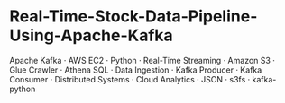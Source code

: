 # Real-Time-Stock-Data-Pipeline-Using-Apache-Kafka
Apache Kafka · AWS EC2 · Python · Real-Time Streaming · Amazon S3 · Glue Crawler · Athena SQL · Data Ingestion · Kafka Producer · Kafka Consumer · Distributed Systems · Cloud Analytics · JSON · s3fs · kafka-python
